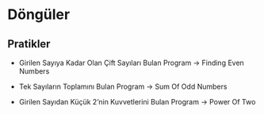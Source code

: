 ﻿# Döngüler 

## Pratikler

* Girilen Sayıya Kadar Olan Çift Sayıları Bulan Program -> Finding Even Numbers

* Tek Sayıların Toplamını Bulan Program -> Sum Of Odd Numbers

* Girilen Sayıdan Küçük 2’nin Kuvvetlerini Bulan Program -> Power Of Two